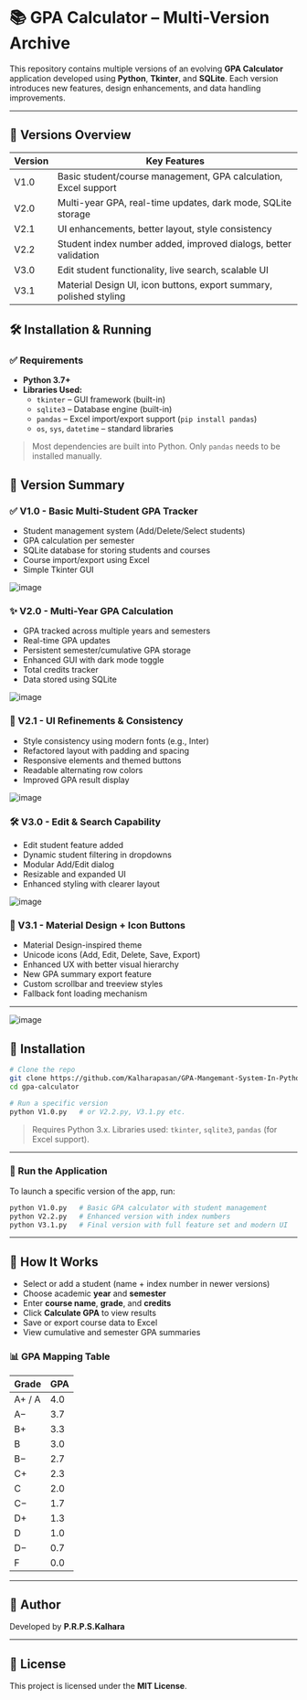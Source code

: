 
# 📚 GPA Calculator – Multi-Version Archive

This repository contains multiple versions of an evolving **GPA Calculator** application developed using **Python**, **Tkinter**, and **SQLite**. Each version introduces new features, design enhancements, and data handling improvements.

---

## 🔢 Versions Overview

| Version | Key Features |
|---------|--------------|
| V1.0 | Basic student/course management, GPA calculation, Excel support |
| V2.0 | Multi-year GPA, real-time updates, dark mode, SQLite storage |
| V2.1 | UI enhancements, better layout, style consistency |
| V2.2 | Student index number added, improved dialogs, better validation |
| V3.0 | Edit student functionality, live search, scalable UI |
| V3.1 | Material Design UI, icon buttons, export summary, polished styling |

## 🛠️ Installation & Running

### ✅ Requirements

- **Python 3.7+**
- **Libraries Used:**
  - `tkinter` – GUI framework (built-in)
  - `sqlite3` – Database engine (built-in)
  - `pandas` – Excel import/export support (`pip install pandas`)
  - `os`, `sys`, `datetime` – standard libraries

> Most dependencies are built into Python. Only `pandas` needs to be installed manually.


## 📌 Version Summary

### ✅ V1.0 - Basic Multi-Student GPA Tracker
- Student management system (Add/Delete/Select students)
- GPA calculation per semester
- SQLite database for storing students and courses
- Course import/export using Excel
- Simple Tkinter GUI

![image](https://github.com/user-attachments/assets/dd28e762-3860-480d-9dad-6cf2e9953b51)

### ✨ V2.0 - Multi-Year GPA Calculation
- GPA tracked across multiple years and semesters
- Real-time GPA updates
- Persistent semester/cumulative GPA storage
- Enhanced GUI with dark mode toggle
- Total credits tracker
- Data stored using SQLite

![image](https://github.com/user-attachments/assets/629fac7b-2859-473b-8811-8b0ff2c7e332)


### 🎨 V2.1 - UI Refinements & Consistency
- Style consistency using modern fonts (e.g., Inter)
- Refactored layout with padding and spacing
- Responsive elements and themed buttons
- Readable alternating row colors
- Improved GPA result display

![image](https://github.com/user-attachments/assets/68961172-1e58-433c-b659-e292c5ec54b6)

### 🛠️ V3.0 - Edit & Search Capability
- Edit student feature added
- Dynamic student filtering in dropdowns
- Modular Add/Edit dialog
- Resizable and expanded UI
- Enhanced styling with clearer layout

![image](https://github.com/user-attachments/assets/9cb6dc3a-d219-41eb-8dfd-f8e1b8a8f71f)

### 🌟 V3.1 - Material Design + Icon Buttons
- Material Design-inspired theme
- Unicode icons (Add, Edit, Delete, Save, Export)
- Enhanced UX with better visual hierarchy
- New GPA summary export feature
- Custom scrollbar and treeview styles
- Fallback font loading mechanism

---
![image](https://github.com/user-attachments/assets/088947c8-749a-432a-856d-5b529a7223b2)


## 🔧 Installation

```bash
# Clone the repo
git clone https://github.com/Kalharapasan/GPA-Mangemant-System-In-Python.git
cd gpa-calculator

# Run a specific version
python V1.0.py   # or V2.2.py, V3.1.py etc.
```

> Requires Python 3.x. Libraries used: `tkinter`, `sqlite3`, `pandas` (for Excel support).

---

### 🚀 Run the Application

To launch a specific version of the app, run:

```bash
python V1.0.py   # Basic GPA calculator with student management
python V2.2.py   # Enhanced version with index numbers
python V3.1.py   # Final version with full feature set and modern UI
```

---

## 🧰 How It Works

- Select or add a student (name + index number in newer versions)
- Choose academic **year** and **semester**
- Enter **course name**, **grade**, and **credits**
- Click **Calculate GPA** to view results
- Save or export course data to Excel
- View cumulative and semester GPA summaries

### 📊 GPA Mapping Table

| Grade | GPA |
|-------|-----|
| A+ / A | 4.0 |
| A− | 3.7 |
| B+ | 3.3 |
| B | 3.0 |
| B− | 2.7 |
| C+ | 2.3 |
| C | 2.0 |
| C− | 1.7 |
| D+ | 1.3 |
| D | 1.0 |
| D− | 0.7 |
| F | 0.0 |

---


## 👤 Author

Developed by **P.R.P.S.Kalhara**

---

## 📄 License

This project is licensed under the **MIT License**.

